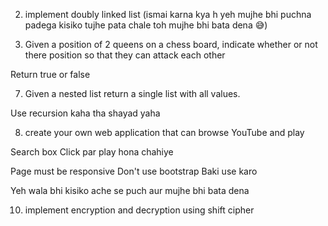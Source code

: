2. implement doubly linked list (ismai karna kya h yeh mujhe bhi puchna padega kisiko tujhe pata chale toh mujhe bhi bata dena 😅)

3. Given a position of 2 queens on a chess board, indicate whether or not there position so that they can attack each other

Return true or false

7. Given a nested list return a single list with all values.

Use recursion kaha tha shayad yaha

8. create your own web application that can browse YouTube and play

Search box
Click par play hona chahiye

Page must be responsive
Don't use bootstrap
Baki use karo

Yeh wala bhi kisiko ache se puch aur mujhe bhi bata dena

10. implement encryption and decryption using shift cipher
